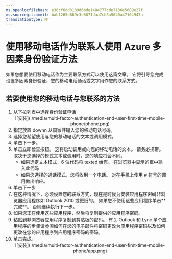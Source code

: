 ```yaml
---
ms.openlocfilehash: e36cf6dd3139d6bde1484777cde7136e5689e27f
ms.sourcegitcommit: bab1265d669c3e6871daa7cb8a5640a47104947a
translationtype: MT
---
```

<properties 
    pageTitle="使用移动电话作为与 Azure MFA 联系方法" 
    description="此页将显示如何使用 Azure MFA 作为主要的联系方法其移动电话用户。" 
    services="multi-factor-authentication" 
    documentationCenter="" 
    authors="billmath" 
    manager="stevenp" 
    editor="curtland"/>

<tags 
    ms.service="multi-factor-authentication" 
    ms.workload="identity" 
    ms.tgt_pltfrm="na" 
    ms.devlang="na" 
    ms.topic="article" 
    ms.date="08/24/2015" 
    ms.author="billmath"/>

# 使用移动电话作为联系人使用 Azure 多因素身份验证方法

如果您想要使用移动电话作为主要联系方式可以使用这篇文章。  它将引导您完成设置多因素身份验证，您的移动电话通话或文字用作您的联系方式。

## 若要使用您的移动电话与您联系的方法
<ol>
<li>从下拉列表中选择身份验证电话</li>

<center>![安装](./media/multi-factor-authentication-end-user-first-time-mobile-phone/phone.png)</center>


<li>指定放置 downn 从国家并输入您的移动电话号码。</li>
<li>选择您希望使用与您的移动电话的文本或调用模式。</li>
<li>单击下一步。</li>
<li>单击立即检查按钮。 这将启动调用或向您的移动电话的文本。 请务必携带。 取决于您选择的模式文本或调用时，您的响应将会不同。
        <ul><li>如果选定文本模式，6 位代码将 texted 给您。 在浏览器中显示的框中输入此代码</li>
        <li>如果您选择的通话模式，您将收到一个电话。 对在手机上使用 # 符号的调用做出响应。</li></ul>
<li>单击下一步</li>
<li>在这种情况下，必须设置您的联系方式，现在是时候为安装应用程序密码非浏览器应用程序如 Outlook 2010 或更旧的。 如果您不使用这些应用程序单击**完成**。  否则继续执行下一步。
<li>如果您正在使用这些应用程序，然后将复制提供的应用程序密码。</li>

<li>粘贴到非浏览器应用程序复制到剪贴板的密码。 有关 Outlook 和 Lync 单个应用程序的步骤请参阅如何在您的电子邮件将密码更改为应用程序密码以及如何更改在您的应用程序到应用程序密码的密码。</li>
<li>单击完成。</li>



<center>![安装](./media/multi-factor-authentication-end-user-first-time-mobile-phone/app.png)</center>


 